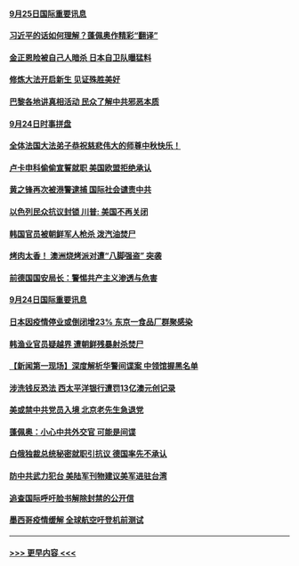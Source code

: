 #### [9月25日国际重要讯息](../pages/prog202/a102948982.md?t=09252051) 
#### [习近平的话如何理解？蓬佩奥作精彩“翻译”](../pages/prog202/a102948904.md?t=09252051) 
#### [金正恩险被自己人暗杀 日本自卫队曝猛料](../pages/prog202/a102948852.md?t=09252051) 
#### [修炼大法开启新生 见证殊胜美好](../pages/prog202/a102948841.md?t=09252051) 
#### [巴黎各地讲真相活动 民众了解中共邪恶本质](../pages/prog202/a102948820.md?t=09252051) 
#### [9月24日时事拼盘](../pages/prog202/a102948540.md?t=09252051) 
#### [全体法国大法弟子恭祝慈悲伟大的师尊中秋快乐！](../pages/prog202/a102948518.md?t=09252051) 
#### [卢卡申科偷偷宣誓就职 美国欧盟拒绝承认](../pages/prog202/a102948480.md?t=09252051) 
#### [黄之锋再次被港警逮捕 国际社会谴责中共](../pages/prog202/a102948373.md?t=09252051) 
#### [以色列民众抗议封锁 川普: 美国不再关闭](../pages/prog202/a102948360.md?t=09252051) 
#### [韩国官员被朝鲜军人枪杀 泼汽油焚尸](../pages/prog202/a102948358.md?t=09252051) 
#### [烤肉太香！ 澳洲烧烤派对遭“八脚强盗” 突袭](../pages/prog202/a102948095.md?t=09252051) 
#### [前德国国安局长：警惕共产主义渗透与危害](../pages/prog202/a102948126.md?t=09252051) 
#### [9月24日国际重要讯息](../pages/prog202/a102948124.md?t=09252051) 
#### [日本因疫情停业或倒闭增23%  东京一食品厂群聚感染](../pages/prog202/a102948112.md?t=09252051) 
#### [韩渔业官员疑越界 遭朝鲜残暴射杀焚尸](../pages/prog202/a102947930.md?t=09252051) 
#### [【新闻第一现场】深度解析华警间谍案 中领馆握黑名单](../pages/prog202/a102948040.md?t=09252051) 
#### [涉洗钱反恐法 西太平洋银行遭罚13亿澳元创记录](../pages/prog202/a102948034.md?t=09252051) 
#### [美或禁中共党员入境 北京老先生急退党](../pages/prog202/a102948024.md?t=09252051) 
#### [蓬佩奥：小心中共外交官 可能是间谍](../pages/prog202/a102947969.md?t=09252051) 
#### [白俄独裁总统秘密就职引抗议 德国率先不承认](../pages/prog202/a102947965.md?t=09252051) 
#### [防中共武力犯台 美陆军刊物建议美军进驻台湾](../pages/prog202/a102947804.md?t=09252051) 
#### [追查国际呼吁脸书解除封禁的公开信](../pages/prog202/a102947883.md?t=09252051) 
#### [墨西哥疫情缓解 全球航空吁登机前测试](../pages/prog202/a102947567.md?t=09252051) 

----
#### [ >>> 更早内容 <<< ](../indexes/prog202-earlier.md)
